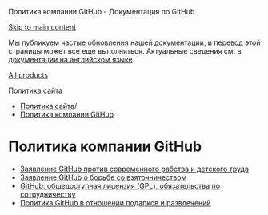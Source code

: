 Политика компании GitHub - Документация по GitHub

[Skip to main content](#main-content)

Мы публикуем частые обновления нашей документации, и перевод этой страницы может все еще выполняться. Актуальные сведения см. в [документации на английском языке](/en).

[All products](/ru)

[Политика сайта](/ru/site-policy)

* [Политика сайта](/ru/site-policy)/
* [Политика компании GitHub](/ru/site-policy/github-company-policies)

Политика компании GitHub
==========

* [Заявление GitHub против современного рабства и детского труда](/ru/site-policy/github-company-policies/github-statement-against-modern-slavery-and-child-labor)
* [Заявление GitHub о борьбе со взяточничеством](/ru/site-policy/github-company-policies/github-anti-bribery-statement)
* [GitHub: общедоступная лицензия (GPL), обязательства по сотрудничеству](/ru/site-policy/github-company-policies/github-gpl-cooperation-commitment)
* [Политика GitHub в отношении подарков и развлечений](/ru/site-policy/github-company-policies/github-gifts-and-entertainment-policy)
